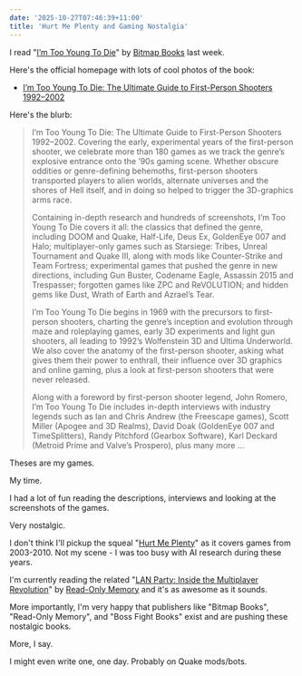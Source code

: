 ```yaml
---
date: '2025-10-27T07:46:39+11:00'
title: 'Hurt Me Plenty and Gaming Nostalgia'
---
```


I read "[I’m Too Young To Die](https://www.goodreads.com/book/show/63883908-i-m-too-young-to-die)" by [Bitmap Books](https://www.bitmapbooks.com/) last week.

Here's the official homepage with lots of cool photos of the book:

* [I’m Too Young To Die: The Ultimate Guide to First-Person Shooters 1992–2002](https://www.bitmapbooks.com/products/i-m-too-young-to-die-the-ultimate-guide-to-first-person-shooters-1992-2002)

Here's the blurb:

> I’m Too Young To Die: The Ultimate Guide to First-Person Shooters 1992–2002. Covering the early, experimental years of the first-person shooter, we celebrate more than 180 games as we track the genre’s explosive entrance onto the ’90s gaming scene. Whether obscure oddities or genre-defining behemoths, first-person shooters transported players to alien worlds, alternate universes and the shores of Hell itself, and in doing so helped to trigger the 3D-graphics arms race.
>
> Containing in-depth research and hundreds of screenshots, I’m Too Young To Die covers it all: the classics that defined the genre, including DOOM and Quake, Half-Life, Deus Ex, GoldenEye 007 and Halo; multiplayer-only games such as Starsiege: Tribes, Unreal Tournament and Quake III, along with mods like Counter-Strike and Team Fortress; experimental games that pushed the genre in new directions, including Gun Buster, Codename Eagle, Assassin 2015 and Trespasser; forgotten games like ZPC and ReVOLUTION; and hidden gems like Dust, Wrath of Earth and Azrael’s Tear.
>
> I’m Too Young To Die begins in 1969 with the precursors to first-person shooters, charting the genre’s inception and evolution through maze and roleplaying games, early 3D experiments and light gun shooters, all leading to 1992’s Wolfenstein 3D and Ultima Underworld. We also cover the anatomy of the first-person shooter, asking what gives them their power to enthrall, their influence over 3D graphics and online gaming, plus a look at first-person shooters that were never released.
>
> Along with a foreword by first-person shooter legend, John Romero, I’m Too Young To Die includes in-depth interviews with industry legends such as Ian and Chris Andrew (the Freescape games), Scott Miller (Apogee and 3D Realms), David Doak (GoldenEye 007 and TimeSplitters), Randy Pitchford (Gearbox Software), Karl Deckard (Metroid Prime and Valve’s Prospero), plus many more …

Theses are my games.

My time.

I had a lot of fun reading the descriptions, interviews and looking at the screenshots of the games.

Very nostalgic.

I don't think I'll pickup the squeal "[Hurt Me Plenty](https://www.goodreads.com/book/show/238125583-hurt-me-plenty)" as it covers games from 2003-2010. Not my scene - I was too busy with AI research during these years.

I'm currently reading the related "[LAN Party: Inside the Multiplayer Revolution](https://www.goodreads.com/book/show/189147229-lan-party)" by [Read-Only Memory](https://readonlymemory.com/) and it's as awesome as it sounds.

More importantly, I'm very happy that publishers like "Bitmap Books", "Read-Only Memory", and "Boss Fight Books" exist and are pushing these nostalgic books.

More, I say.

I might even write one, one day. Probably on Quake mods/bots.